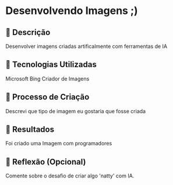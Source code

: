 # Desenvolvendo Imagens  ;)

## 📒 Descrição
Desenvolver imagens criadas artificalmente com ferramentas de IA

## 🤖 Tecnologias Utilizadas
Microsoft Bing Criador de Imagens

## 🧐 Processo de Criação
Descrevi que tipo de imagem eu gostaria que fosse criada

## 🚀 Resultados
Foi criado uma Imagem com programadores

## 💭 Reflexão (Opcional)
Comente sobre o desafio de criar algo 'natty' com IA.
